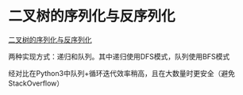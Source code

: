 # 二叉树的序列化与反序列化

[二叉树的序列化与反序列化](https://leetcode-cn.com/problems/serialize-and-deserialize-binary-tree/)

两种实现方式：递归和队列。其中递归使用DFS模式，队列使用BFS模式

经对比在Python3中队列+循环迭代效率稍高，且在大数量时更安全（避免StackOverflow）

